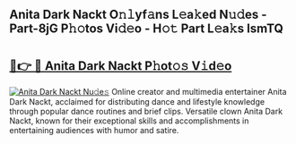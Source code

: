 ## Anita Dark Nackt O𝚗𝚕yf𝚊ns L𝚎a𝚔ed N𝚞𝚍es - Part-8jG P𝚑𝚘tos Vi𝚍𝚎o - H𝚘𝚝 Part L𝚎a𝚔s lsmTQ

# <h2><a href="http://kff4kwc.oniu.top/?m=Anita+Dark+Nackt">🔗👉 🔴 Anita Dark Nackt P𝚑ot𝚘𝚜 V𝚒d𝚎o</a></h2>

[![Anita Dark Nackt Nu𝚍e𝚜](https://i.imgur.com/0qMVB7G.gif)](http://kff4kwc.oniu.top/?m=Anita+Dark+Nackt)
Online creator and multimedia entertainer Anita Dark Nackt, acclaimed for distributing dance and lifestyle knowledge through popular dance routines and brief clips. Versatile clown Anita Dark Nackt, known for their exceptional skills and accomplishments in entertaining audiences with humor and satire.  
